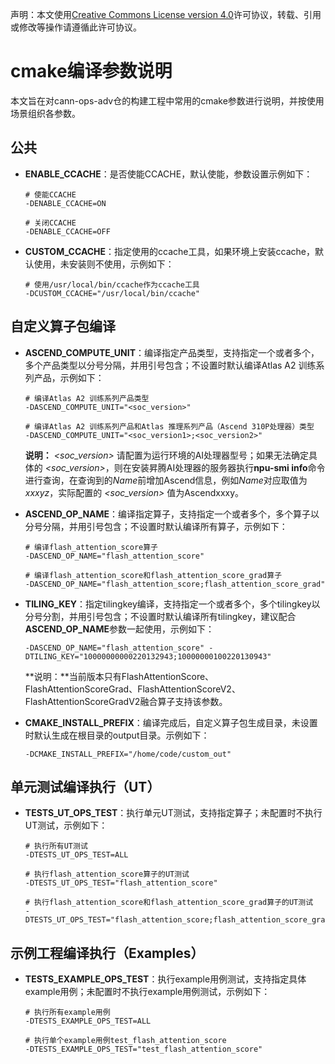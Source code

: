 声明：本文使用[Creative Commons License version 4.0](https://creativecommons.org/licenses/by/4.0/legalcode)许可协议，转载、引用或修改等操作请遵循此许可协议。

# cmake编译参数说明

本文旨在对cann-ops-adv仓的构建工程中常用的cmake参数进行说明，并按使用场景组织各参数。

## 公共

- **ENABLE_CCACHE**：是否使能CCACHE，默认使能，参数设置示例如下：

  ```shell
  # 使能CCACHE
  -DENABLE_CCACHE=ON

  # 关闭CCACHE
  -DENABLE_CCACHE=OFF
  ```

- **CUSTOM_CCACHE**：指定使用的ccache工具，如果环境上安装ccache，默认使用，未安装则不使用，示例如下：

  ```shell
  # 使用/usr/local/bin/ccache作为ccache工具
  -DCUSTOM_CCACHE="/usr/local/bin/ccache"
  ```

## 自定义算子包编译

- **ASCEND_COMPUTE_UNIT**：编译指定产品类型，支持指定一个或者多个，多个产品类型以分号分隔，并用引号包含；不设置时默认编译Atlas A2 训练系列产品，示例如下：

  ```shell
  # 编译Atlas A2 训练系列产品类型
  -DASCEND_COMPUTE_UNIT="<soc_version>"

  # 编译Atlas A2 训练系列产品和Atlas 推理系列产品（Ascend 310P处理器）类型
  -DASCEND_COMPUTE_UNIT="<soc_version1>;<soc_version2>"
  ```

  **说明：** *<soc_version>* 请配置为运行环境的AI处理器型号；如果无法确定具体的 *<soc_version>*，则在安装昇腾AI处理器的服务器执行**npu-smi info**命令进行查询，在查询到的*Name*前增加Ascend信息，例如*Name*对应取值为*xxxyz*，实际配置的 *<soc_version>* 值为Ascendxxxy。


- **ASCEND_OP_NAME**：编译指定算子，支持指定一个或者多个，多个算子以分号分隔，并用引号包含；不设置时默认编译所有算子，示例如下：

  ```shell
  # 编译flash_attention_score算子
  -DASCEND_OP_NAME="flash_attention_score"

  # 编译flash_attention_score和flash_attention_score_grad算子
  -DASCEND_OP_NAME="flash_attention_score;flash_attention_score_grad"
  ```

- **TILING_KEY**：指定tilingkey编译，支持指定一个或者多个，多个tilingkey以分号分割，并用引号包含；不设置时默认编译所有tilingkey，建议配合**ASCEND_OP_NAME**参数一起使用，示例如下：

  ```shell
  -DASCEND_OP_NAME="flash_attention_score" -DTILING_KEY="10000000000220132943;10000000100220130943"
  ```

  **说明：**当前版本只有FlashAttentionScore、FlashAttentionScoreGrad、FlashAttentionScoreV2、FlashAttentionScoreGradV2融合算子支持该参数。

- **CMAKE_INSTALL_PREFIX**：编译完成后，自定义算子包生成目录，未设置时默认生成在根目录的output目录。示例如下：

   ```shell
   -DCMAKE_INSTALL_PREFIX="/home/code/custom_out"
   ```


## 单元测试编译执行（UT）

- **TESTS_UT_OPS_TEST**：执行单元UT测试，支持指定算子；未配置时不执行UT测试，示例如下：

   ```shell
   # 执行所有UT测试
   -DTESTS_UT_OPS_TEST=ALL

   # 执行flash_attention_score算子的UT测试
   -DTESTS_UT_OPS_TEST="flash_attention_score"

   # 执行flash_attention_score和flash_attention_score_grad算子的UT测试
   -DTESTS_UT_OPS_TEST="flash_attention_score;flash_attention_score_grad"
   ```


## 示例工程编译执行（Examples）

- **TESTS_EXAMPLE_OPS_TEST**：执行example用例测试，支持指定具体example用例；未配置时不执行example用例测试，示例如下：

   ```shell
   # 执行所有example用例
   -DTESTS_EXAMPLE_OPS_TEST=ALL

   # 执行单个example用例test_flash_attention_score
   -DTESTS_EXAMPLE_OPS_TEST="test_flash_attention_score"
   ```
